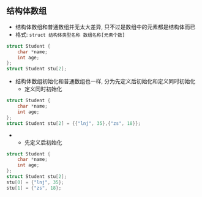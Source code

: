 ## 结构体数组

- 结构体数组和普通数组并无太大差异, 只不过是数组中的元素都是结构体而已
- 格式:  ```struct 结构体类型名称 数组名称[元素个数]```

```c
struct Student {
    char *name;
    int age;
};
struct Student stu[2]; 
```

- 结构体数组初始化和普通数组也一样, 分为先定义后初始化和定义同时初始化
  + 定义同时初始化

```c
struct Student {
    char *name;
    int age;
};
struct Student stu[2] = {{"lnj", 35},{"zs", 18}}; 
```

- + 先定义后初始化

```c
struct Student {
    char *name;
    int age;
};
struct Student stu[2]; 
stu[0] = {"lnj", 35};
stu[1] = {"zs", 18};
```

# 